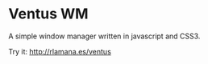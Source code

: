 Ventus WM
===========================

A simple window manager written in javascript and CSS3.

Try it: http://rlamana.es/ventus

